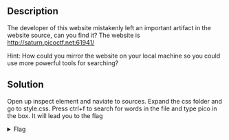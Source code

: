 ## Description

The developer of this website mistakenly left an important artifact in the website source, can you find it?
The website is http://saturn.picoctf.net:61941/

Hint: How could you mirror the website on your local machine so you could use more powerful tools for searching?

## Solution

Open up inspect element and naviate to sources. Expand the css folder and go to style.css.
Press ctrl+f to search for words in the file and type pico in the box. It will lead you to the flag


<details>
  <summary>Flag</summary>
  
  
    picoCTF{1nsp3ti0n_0f_w3bpag3s_8de925a7}

</details>



